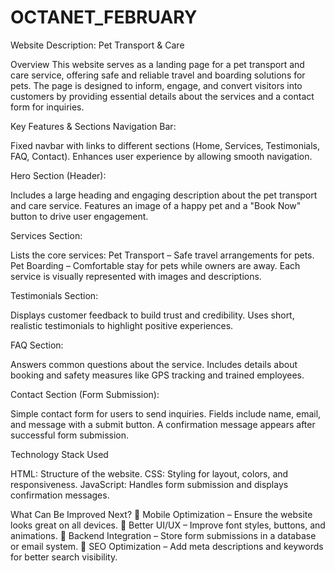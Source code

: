 # OCTANET_FEBRUARY
Website Description: Pet Transport & Care

Overview
This website serves as a landing page for a pet transport and care service, offering safe and reliable travel and boarding solutions for pets. The page is designed to inform, engage, and convert visitors into customers by providing essential details about the services and a contact form for inquiries.

Key Features & Sections
Navigation Bar:

Fixed navbar with links to different sections (Home, Services, Testimonials, FAQ, Contact).
Enhances user experience by allowing smooth navigation.

Hero Section (Header):

Includes a large heading and engaging description about the pet transport and care service.
Features an image of a happy pet and a "Book Now" button to drive user engagement.

Services Section:

Lists the core services:
Pet Transport – Safe travel arrangements for pets.
Pet Boarding – Comfortable stay for pets while owners are away.
Each service is visually represented with images and descriptions.

Testimonials Section:

Displays customer feedback to build trust and credibility.
Uses short, realistic testimonials to highlight positive experiences.

FAQ Section:

Answers common questions about the service.
Includes details about booking and safety measures like GPS tracking and trained employees.

Contact Section (Form Submission):

Simple contact form for users to send inquiries.
Fields include name, email, and message with a submit button.
A confirmation message appears after successful form submission.

Technology Stack Used 

HTML: Structure of the website.
CSS: Styling for layout, colors, and responsiveness.
JavaScript: Handles form submission and displays confirmation messages.

What Can Be Improved Next?
🔹 Mobile Optimization – Ensure the website looks great on all devices.
🔹 Better UI/UX – Improve font styles, buttons, and animations.
🔹 Backend Integration – Store form submissions in a database or email system.
🔹 SEO Optimization – Add meta descriptions and keywords for better search visibility.

 
